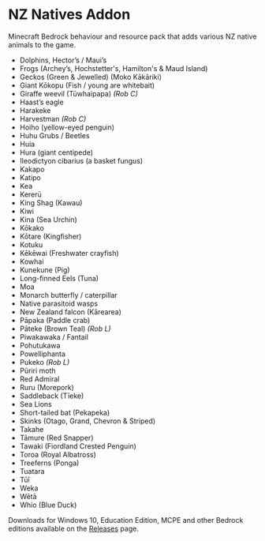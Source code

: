 # NZ Natives Addon

Minecraft Bedrock behaviour and resource pack that adds various NZ native animals to the game.

- Dolphins, Hector’s / Maui’s
- Frogs (Archey’s, Hochstetter's, Hamilton's & Maud Island)
- Geckos (Green & Jewelled) (Moko Kākāriki)
- Giant Kōkopu (Fish / young are whitebait)
- Giraffe weevil (Tūwhaipapa) _(Rob C)_
- Haast’s eagle
- Harakeke
- Harvestman _(Rob C)_
- Hoiho (yellow-eyed penguin)
- Huhu Grubs / Beetles
- Huia
- Hura (giant centipede)
- Ileodictyon cibarius (a basket fungus)
- Kakapo
- Katipo
- Kea
- Kererū
- King Shag (Kawau)
- Kiwi
- Kina (Sea Urchin)
- Kōkako
- Kōtare (Kingfisher)
- Kotuku
- Kēkēwai (Freshwater crayfish)
- Kowhai
- Kunekune (Pig)
- Long-finned Eels (Tuna)
- Moa
- Monarch butterfly / caterpillar
- Native parasitoid wasps
- New Zealand falcon (Kārearea)
- Pāpaka (Paddle crab)
- Pāteke (Brown Teal) _(Rob L)_
- Piwakawaka / Fantail
- Pohutukawa
- Powelliphanta
- Pukeko _(Rob L)_
- Pūriri moth
- Red Admiral
- Ruru (Morepork)
- Saddleback (Tīeke)
- Sea Lions
- Short-tailed bat (Pekapeka)
- Skinks (Otago, Grand, Chevron & Striped)
- Takahe
- Tāmure (Red Snapper)
- Tawaki (Fiordland Crested Penguin)
- Toroa (Royal Albatross)
- Treeferns (Ponga)
- Tuatara
- Tūī
- Weka
- Wētā
- Whio (Blue Duck)

Downloads for Windows 10, Education Edition, MCPE and other Bedrock editions available on the [Releases](https://github.com/eccentricdevotion/New-Zealand-Natives-Addon/releases) page.
